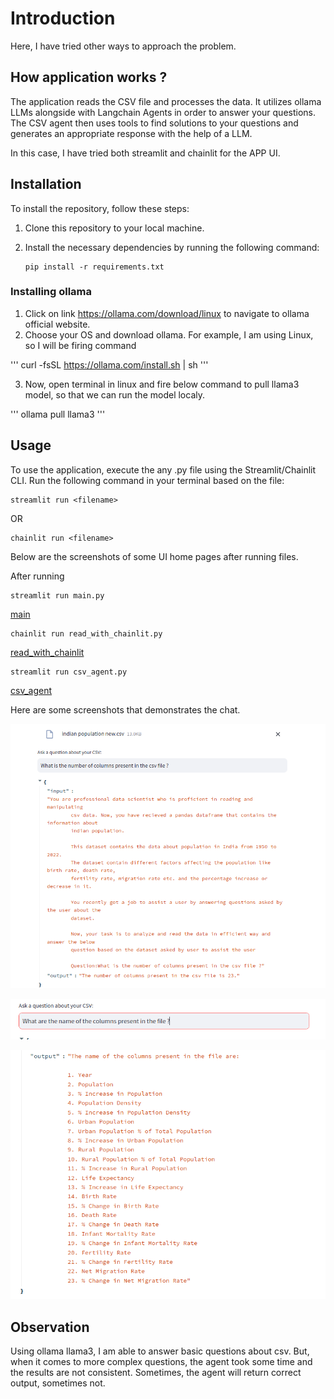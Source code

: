 # Introduction

Here, I have tried other ways to approach the problem. 

## How application works ?

The application reads the CSV file and processes the data. It utilizes ollama LLMs alongside with Langchain Agents in order to answer your questions. The CSV agent then uses tools to find solutions to your questions and generates an appropriate response with the help of a LLM.

In this case, I have tried both streamlit and chainlit for the APP UI.

## Installation

To install the repository, follow these steps:

1. Clone this repository to your local machine.
2. Install the necessary dependencies by running the following command:

   ```
   pip install -r requirements.txt
   ```

  ### Installing ollama

  1. Click on link https://ollama.com/download/linux to navigate to ollama official website.
  2. Choose your OS and download ollama. For example, I am using Linux, so I will be firing command

  '''
  curl -fsSL https://ollama.com/install.sh | sh
  '''

  3. Now, open terminal in linux and fire below command to pull llama3 model, so that we can run the model localy.

  '''
  ollama pull llama3
  '''

## Usage

To use the application, execute the any .py file using the Streamlit/Chainlit CLI.  Run the following command in your terminal based on the file:

```
streamlit run <filename>
```

OR

```
chainlit run <filename>
```

Below are the screenshots of some UI home pages after running files.

After running 

```
streamlit run main.py
```

[main](./pictures/main-py_UI.png)

```
chainlit run read_with_chainlit.py
```

[read_with_chainlit](./pictures/read_with_chainlit_UI.png)

```
streamlit run csv_agent.py
```

[csv_agent](./pictures/csv_agent_UI.png)

Here are some screenshots that demonstrates the chat.

![query_1](./pictures/pic_1.png)

![query_2](./pictures/pic_2-1.png)

![query_2_result](./pictures/pic_2-2.png)


## Observation

Using ollama llama3, I am able to answer basic questions about csv. But, when it comes to more complex questions, the agent took some time and the results are not consistent. Sometimes, the agent will return correct output, sometimes not.
